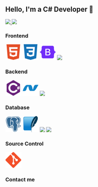 ## Hello, I'm a C# Developer 👋


<div>
  <a href="https://beacons.ai/gabrielgarcia96">
    <img height="200em" src="https://github-readme-stats.vercel.app/api?username=gabrielgarcia96&show_icons=true" />
    <img height="200em" src="https://github-readme-stats.vercel.app/api/top-langs/?username=gabrielgarcia96&layout=compact" />
  </a>
</div>

<div>
  <h3>Frontend</h3>
   <img height="50em" src="https://raw.githubusercontent.com/devicons/devicon/master/icons/html5/html5-plain.svg"> 
   <img height="50em" src="https://raw.githubusercontent.com/devicons/devicon/master/icons/css3/css3-plain.svg"> 
   <img height="50em" src="https://raw.githubusercontent.com/devicons/devicon/master/icons/bootstrap/bootstrap-plain.svg">
   <img height="50em" src="https://www.radzen.com/assets/radzen-logo-top-b2d6e9dcacf7d344bbab515b8748c5f4d702c6c5bfc349bd9ff9003016a3a6ee.svg"> 
</div>

<div>
  <h3>Backend</h3>
    <img height="50em" src="https://raw.githubusercontent.com/devicons/devicon/master/icons/csharp/csharp-plain.svg"> 
    <img height="50em" src="https://raw.githubusercontent.com/devicons/devicon/master/icons/dot-net/dot-net-plain.svg"> 
     <img height="50em" src="https://upload.wikimedia.org/wikipedia/commons/d/d0/Blazor.png"> 
</div>

<div>
  <h3>Database</h3>
  <img height="50em" src="https://raw.githubusercontent.com/devicons/devicon/master/icons/postgresql/postgresql-plain.svg">
  <img height="50em" src="https://raw.githubusercontent.com/devicons/devicon/master/icons/sqlite/sqlite-original.svg"> 
  <img height="50em" src="https://www.svgrepo.com/show/331488/mongodb.svg"> 
  <img height="50em" src="https://www.svgrepo.com/show/508811/dbs-sqlserver.svg"> 
</div>

<div>
   <h3>Source Control</h3>
  <img height="50em" src="https://raw.githubusercontent.com/devicons/devicon/master/icons/git/git-original.svg"> 
</div>

<div>
 <h3>Contact me</h3>
</div>


